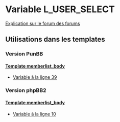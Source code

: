 # Variable L_USER_SELECT
[Explication sur le forum des forums](http://forum.forumactif.com/t294113-listing-des-variables#L_USER_SELECT)

## Utilisations dans les templates

### Version PunBB

#### [Template memberlist_body](punbb/memberlist_body.md)
* [Variable à la ligne 39](../punbb/memberlist_body.tpl#L39)

### Version phpBB2

#### [Template memberlist_body](subsilver/memberlist_body.md)
* [Variable à la ligne 10](../subsilver/memberlist_body.tpl#L10)